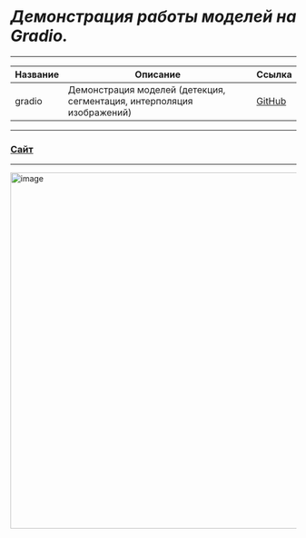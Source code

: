 
# ___Демонстрация работы моделей на Gradio.___


-----------------------

| Название                   | Описание                       | Ссылка                           |
|----------------------------|--------------------------------|----------------------------------------------|
| gradio   | Демонстрация моделей (детекция, сегментация, интерполяция изображений)  | [GitHub](https://github.com/MALeyman/1_Gradio/tree/main/1_gradio_projects)  |


------------------------


###  [Сайт](https://huggingface.co/spaces/makc-mon173/projects)

------------------------

<img width="1612" height="628" alt="image" src="https://github.com/user-attachments/assets/4de7b3e6-efb2-4574-a4bb-6eb5856addb1" />




